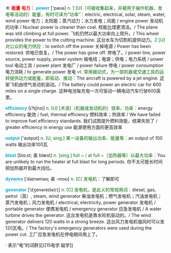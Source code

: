 ☀ <font color="red">**能量 电力：**</font>
<font color="sky blue">**power**</font> ['paʊə] 
<font color="rgb(227, 108, 9)">n. 1 [U]（可被收集起来，并被用于操作机器、发电等活动的）能量，有时可译为“功率”：</font>electric, electrical, solar, steam, water, wind power 电力；太阳能；蒸汽动力；水力发电；风能 / engine power 发动机的功率 / Nuclear power is cleaner than coal. 核能比煤更清洁。/ The plane was still climbing at full power. 飞机仍然以最大功率向上爬升。/ This wheel provides the power to the cutting machine. 这台水车为切割机提供动力。<font color="rgb(227, 108, 9)">2 [U] 对公众的电力供应：</font>to switch off the power 关掉电源 / Power has been restored. 供电已恢复。/ The power has gone off. 停电了。/ power line, power source, power supply, power system 输电线；电源；供电；电力系统 / power tool 电动工具 / power plant 发电厂 / power failure 停电 / power consumption 电力消耗 / to generate power 发电 <font color="rgb(227, 108, 9)">vt. 常用被动式，为一部机器或交通工具的运转提供动力或能量，即驱动、推动：</font>The aircraft is powered by a jet engine. 这架飞机由喷气发动机驱动。/ The battery could power an electric car for 600 miles on a single charge. 这种电池每充电一次可驱动一辆电动汽车行驶600英里。
                      
<font color="sky blue">**efficiency**</font> [ɪˈfɪʃnsi]
<font color="rgb(227, 108, 9)">n. [U] [术语]（机器或发动机的）效率、功率：</font>energy efficiency 能效 / fuel, thermal efficiency 燃料效率；热效率 / We have failed to improve fuel efficiency standards. 我们试图提升燃料效能，结果失败了 / greater efficiency in energy use 能源使用方面的更高效率
 
<font color="sky blue">**output**</font> ['aʊtpʊt] 
<font color="rgb(227, 108, 9)">n. [U, sing.] 某一设备的输出功率、能量等：</font>an output of 100 watts 输出功率100瓦

<font color="sky blue">**blast**</font> [blɑ:st; 美 blæst]
<font color="rgb(227, 108, 9)">n. [sing.] full ~ / at full ~（加热器等）以最大功率：</font>You are unlikely to run the heater at full blast for long periods. 你不太可能长时间把加热器开到最大挡位。
           
<font color="sky blue">**dynamo**</font> [ˈdaɪnəməʊ; 美 -moʊ]
<font color="rgb(227, 108, 9)">n. [C] 发电机：</font>了解即可
           
<font color="sky blue">**generator**</font> [ˈdʒenəreɪtə(r)]
<font color="rgb(227, 108, 9)">n. [C] 发电机，是此义的常规用词：</font>diesel, gas, petrol（英）, steam, wind generator 柴油发电机；燃气发电机；汽油发电机；蒸汽发电机；风力发电机 / electrical, electricity, power generator 发电机 / portable generator 便携发电机 / emergency generator 应急发电机 / A water turbine drives the generator. 这台发电机是靠水轮机驱动的。/ The wind generator delivers 120 watts in a strong breeze. 这台风力发电机强风时可以发120瓦电。/ The factory's emergency generators were used during the power cut. 工厂应急发电机在停电期间用上了。

· 表示“电”的词群见[[15电学 磁学]]

